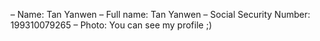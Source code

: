 – Name: Tan Yanwen
– Full name: Tan Yanwen
– Social Security Number: 199310079265
– Photo: You can see my profile ;)
